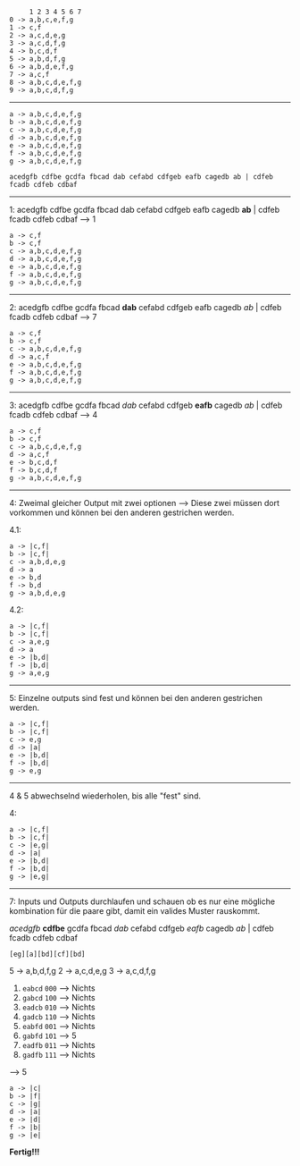 ```
     1 2 3 4 5 6 7
0 -> a,b,c,e,f,g
1 -> c,f
2 -> a,c,d,e,g
3 -> a,c,d,f,g
4 -> b,c,d,f
5 -> a,b,d,f,g
6 -> a,b,d,e,f,g
7 -> a,c,f
8 -> a,b,c,d,e,f,g
9 -> a,b,c,d,f,g
```

---

```
a -> a,b,c,d,e,f,g
b -> a,b,c,d,e,f,g
c -> a,b,c,d,e,f,g
d -> a,b,c,d,e,f,g
e -> a,b,c,d,e,f,g
f -> a,b,c,d,e,f,g
g -> a,b,c,d,e,f,g
```
```
acedgfb cdfbe gcdfa fbcad dab cefabd cdfgeb eafb cagedb ab | cdfeb fcadb cdfeb cdbaf
```
---

1: acedgfb cdfbe gcdfa fbcad dab cefabd cdfgeb eafb cagedb **ab** | cdfeb fcadb cdfeb cdbaf --> 1

```
a -> c,f
b -> c,f
c -> a,b,c,d,e,f,g
d -> a,b,c,d,e,f,g
e -> a,b,c,d,e,f,g
f -> a,b,c,d,e,f,g
g -> a,b,c,d,e,f,g
```

---

2: acedgfb cdfbe gcdfa fbcad **dab** cefabd cdfgeb eafb cagedb *ab* | cdfeb fcadb cdfeb cdbaf --> 7

```
a -> c,f
b -> c,f
c -> a,b,c,d,e,f,g
d -> a,c,f
e -> a,b,c,d,e,f,g
f -> a,b,c,d,e,f,g
g -> a,b,c,d,e,f,g
```

---

3: acedgfb cdfbe gcdfa fbcad *dab* cefabd cdfgeb **eafb** cagedb *ab* | cdfeb fcadb cdfeb cdbaf --> 4

```
a -> c,f
b -> c,f
c -> a,b,c,d,e,f,g
d -> a,c,f
e -> b,c,d,f
f -> b,c,d,f
g -> a,b,c,d,e,f,g
```

---

4: Zweimal gleicher Output mit zwei optionen --> Diese zwei müssen dort vorkommen und können bei den anderen gestrichen werden.

4.1:
```
a -> |c,f|
b -> |c,f|
c -> a,b,d,e,g
d -> a
e -> b,d
f -> b,d
g -> a,b,d,e,g
```

4.2:
```
a -> |c,f|
b -> |c,f|
c -> a,e,g
d -> a
e -> |b,d|
f -> |b,d|
g -> a,e,g
```

---

5: Einzelne outputs sind fest und können bei den anderen gestrichen werden.

```
a -> |c,f|
b -> |c,f|
c -> e,g
d -> |a|
e -> |b,d|
f -> |b,d|
g -> e,g
```

---

4 & 5 abwechselnd wiederholen, bis alle "fest" sind.

4:
```
a -> |c,f|
b -> |c,f|
c -> |e,g|
d -> |a|
e -> |b,d|
f -> |b,d|
g -> |e,g|
```

---

7: Inputs und Outputs durchlaufen und schauen ob es nur eine mögliche kombination für die paare gibt, damit ein valides Muster rauskommt.

*acedgfb* **cdfbe** gcdfa fbcad *dab* cefabd cdfgeb *eafb* cagedb *ab* | cdfeb fcadb cdfeb cdbaf

`[eg][a][bd][cf][bd]`

5 -> a,b,d,f,g
2 -> a,c,d,e,g
3 -> a,c,d,f,g

1. `eabcd` `000` --> Nichts
2. `gabcd` `100` --> Nichts
3. `eadcb` `010` --> Nichts
4. `gadcb` `110` --> Nichts
5. `eabfd` `001` --> Nichts
6. `gabfd` `101` --> 5
7. `eadfb` `011` --> Nichts
8. `gadfb` `111` --> Nichts

--> 5
```
a -> |c|
b -> |f|
c -> |g|
d -> |a|
e -> |d|
f -> |b|
g -> |e|
```

**Fertig!!!**
